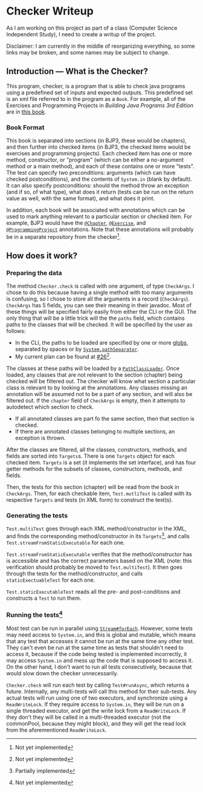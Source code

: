 # Checker Writeup

As I am working on this project as part of a class (Computer Science Independent Study), I need to create a writup of the project.

Disclaimer: I am currently in the middle of reorganizing everything, so some links may be broken, and some names may be subject to change.

## Introduction &mdash; What is the Checker?

This program, checker, is a program that is able to check java programs using a predefined set of inputs and expected outputs. This predefined set is an xml file referred to in the program as a `Book`. For example, all of the Exercises and Programming Projects in <i>Building Java Programs 3rd Edition</i> are in [this book](bjp3-checker-annotations/src/main/resources/book.xml).

### Book Format

This book is separated into sections (in BJP3, these would be chapters), and then further into checked items (in BJP3, the checked items would be exercises and programming projects). Each checked item has one or more method, constructor, or "program" (which can be either a no-argument method *or* a main method), and each of these contains one or more "tests". The test can specify two preconditions: arguments (which can have checked postconditions), and the contents of `System.in` (blank by default). It can also specify postconditions: should the method throw an exception (and if so, of what type), what does it return (tests can be run on the return value as well, with the same format), and what does it print.

In addition, each book will be associated with annotations which can be used to mark anything relevant to a particular section or checked item. For example, BJP3 would have the [`@Chapter`](bjp3-checker-annotations/src/main/java/dev/liambloom/checker/Chapter.java), [`@Exercise`](bjp3-checker-annotations/src/main/java/dev/liambloom/checker/Exercise.java), and [`@ProgrammingProject`](bjp3-checker-annotations/src/main/java/dev/liambloom/checker/ProgrammingProject.java) annotations. Note that these annotations will probably be in a separate repository from the checker[^1].

## How does it work?

### Preparing the data

The method `Checker.check` is called with one argument, of type `CheckArgs`. I chose to do this because having a single method with too many arguments is confusing, so I chose to store all the arguments in a record (`CheckArgs`). `CheckArgs` has 5 fields, you can see their meaning in their javadoc. Most of these things will be specified fairly easily from either the CLI or the GUI. The only thing that will be a little trick will the the `paths` field, which contains paths to the classes that will be checked. It will be specified by the user as follows:

- In the CLI, the paths to be loaded are specified by one or more [globs](https://en.wikipedia.org/wiki/Glob_(programming)), separated by spaces or by [`System.pathSeparator`](https://docs.oracle.com/en/java/javase/17/docs/api/java.base/java/io/File.html#pathSeparator).
- My current plan can be found at [#26](https://github.com/liambloom/checker/issues/26)[^1].

The classes at these paths will be loaded by a [`PathClassLoader`](internal/src/main/java/dev/liambloom/checker/internal/PathClassLoader.java). Once loaded, any classes that are not relevant to the section (chapter) being checked will be filtered out. The checker will know what section a particular class is relevant to by looking at the annotations. Any classes missing an annotation will be assumed not to be a part of any section, and will also be filtered out. If the `chapter` field of `CheckArgs` is empty, then it attempts to autodetect which section to check. 

- If all annotated classes are part fo the same section, then that section is checked.
- If there are annotated classes belonging to multiple sections, an exception is thrown.

After the classes are filtered, all the classes, constructors, methods, and fields are sorted into `Targets`s. There is one `Targets` object for each checked item. `Targets` is a set (it implements the set interface), and has four getter methods for the subsets of classes, constructors, methods, and fields.

Then, the tests for this section (chapter) will be read from the book in `CheckArgs`. Then, for each checkable item, `Test.mutliTest` is called with its respective `Targets` and tests (in XML form) to construct the test(s).

### Generating the tests

`Test.multiTest` goes through each XML method/constructor in the XML, and finds the corresponding method/constructor in its `Targets`[^2], and calls `Test.streamFromStaticExecutable` for each one.

`Test.streamFromStaticExecutable` verifies that the method/constructor has is accessible and has the correct parameters based on the XML (note: this verification should probably be moved to `Test.multiTest`). It then goes through the tests for the method/constructor, and calls `staticExectuableTest` for each one.

`Test.staticExecutableTest` reads all the pre- and post-conditions and constructs a `Test` to run them.

### Running the tests[^1]

Most test can be run in parallel using [`Stream#forEach`](https://docs.oracle.com/en/java/javase/17/docs/api/java.base/java/util/stream/Stream.html#forEach(java.util.function.Consumer)). However, some tests may need access to `System.in`, and this is global and mutable, which means that any test that accesses it cannot be run at the same time any other test. They can't even be run at the same time as tests that shouldn't need to access it, because if the code being tested is implemented incorrectly, it may access `System.in` and mess up the code that is supposed to access it. On the other hand, I don't want to run all tests consecutively, because that would slow down the checker unnecessarily.

`Checker.check` will run each test by calling `Test#runAsync`, which returns a future. Internally, any multi-tests will call this method for their sub-tests. Any actual tests will run using one of two executors, and synchronize using a `ReadWriteLock`. If they require access to `System.in`, they will be run on a single threaded executor, and get the write lock from a `ReadWriteLock`. If they don't they will be called in a multi-threaded executor (not the commonPool, because they might block), and they will get the read lock from the aforementioned `ReadWriteLock`.

[^1]: Not yet implemented
[^2]: Partially implemented

